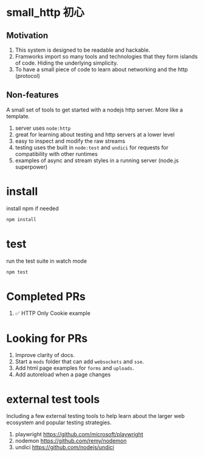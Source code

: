 
# small_http 初心
## Motivation
1. This system is designed to be readable and hackable.
1. Framworks import so many tools and technologies that they form islands of code. Hiding the underlying simplicity.
1. To have a small piece of code to learn about networking and the http (protocol)

## Non-features
A small set of tools to get started with a nodejs http server. More like a template.
1. server uses `node:http`
1. great for learning about testing and http servers at a lower level
1. easy to inspect and modify the raw streams
1. testing uses the built in `node:test` and `undici` for requests for compatibility with other runtimes
1. examples of async and stream styles in a running server (node.js superpower)

# install
install npm if needed
```sh
npm install
```
# test
run the test suite in watch mode
```sh
npm test
```
# Completed PRs
1. ✅ HTTP Only Cookie example

# Looking for PRs 
1. Improve clarity of docs. 
1. Start a `mods` folder that can add `websockets` and `sse`.
1. Add html page examples for `forms` and `uploads`.
1. Add autoreload when a page changes

# external test tools
Including a few external testing tools to help learn about the larger web ecosystem and popular testing strategies.
1. playwright https://github.com/microsoft/playwright
1. nodemon https://github.com/remy/nodemon
1. undici https://github.com/nodejs/undici

